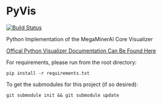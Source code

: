 PyVis
=====

[![Build Status](https://secure.travis-ci.org/siggame/PyVis.png?branch=master)](https://travis-ci.org/siggame/PyVis)

Python Implementation of the MegaMinerAI Core Visualizer

[Offical Python Visualizer Documentation Can Be Found Here](http://siggame.github.com/PyVis/)

For requirements, please run from the root directory:

    pip install -r requirements.txt 

To get the submodules for this project (if so desired):

    git submodule init && git submodule update

